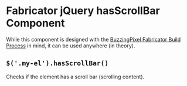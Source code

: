 # Fabricator jQuery hasScrollBar Component

While this component is designed with the [BuzzingPixel Fabricator Build Process](https://github.com/tjdraper/buzzing-pixel-fabricator) in mind, it can be used anywhere (in theory).

## `$('.my-el').hasScrollBar()`

Checks if the element has a scroll bar (scrolling content).